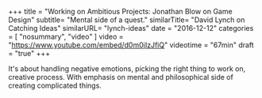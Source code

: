 +++
title = "Working on Ambitious Projects: Jonathan Blow on Game Design"
subtitle= "Mental side of a quest."
similarTitle= "David Lynch on Catching Ideas"
similarURL= "lynch-ideas"
date = "2016-12-12"
categories = [ "nosummary", "video" ]
video = "https://www.youtube.com/embed/d0m0jIzJfiQ"
videotime = "67min"
draft = "true"
+++

It's about handling negative emotions, picking the right thing to work on, creative process.
With emphasis on mental and philosophical side of creating complicated things.
